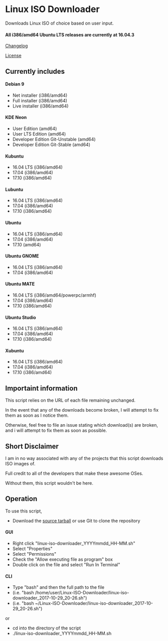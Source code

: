 Linux ISO Downloader
====================

Downloads Linux ISO of choice based on user input.

#### All i386/amd64 Ubuntu LTS releases are currently at 16.04.3

[Changelog][1]

[License][2]

[1]: https://github.com/Flamestar98/Linux-ISO-Downloader/blob/master/CHANGELOG.md
[2]: https://github.com/Flamestar98/Linux-ISO-Downloader/blob/master/LICENSE

Currently includes
------------------

#### Debian 9
* Net installer (i386/amd64)
* Full installer (i386/amd64)
* Live installer (i386/amd64)

#### KDE Neon
* User Edition (amd64)
* User LTS Edition (amd64)
* Developer Edition Git-Unstable (amd64)
* Developer Edition Git-Stable (amd64)

#### Kubuntu
* 16.04 LTS (i386/amd64)
* 17.04 (i386/amd64)
* 17.10 (i386/amd64)

#### Lubuntu
* 16.04 LTS (i386/amd64)
* 17.04 (i386/amd64)
* 17.10 (i386/amd64)

#### Ubuntu
* 16.04 LTS (i386/amd64)
* 17.04 (i386/amd64)
* 17.10 (amd64)

#### Ubuntu GNOME
* 16.04 LTS (i386/amd64)
* 17.04 (i386/amd64)

#### Ubuntu MATE
* 16.04 LTS (i386/amd64/powerpc/armhf)
* 17.04 (i386/amd64)
* 17.10 (i386/amd64)

#### Ubuntu Studio
* 16.04 LTS (i386/amd64)
* 17.04 (i386/amd64)
* 17.10 (i386/amd64)

#### Xubuntu
* 16.04 LTS (i386/amd64)
* 17.04 (i386/amd64)
* 17.10 (i386/amd64)

Importaint information
----------------------

This script relies on the URL of each file remaining unchanged.

In the event that any of the downloads become broken, I will attempt to fix them as soon as I notice them.

Otherwise, feel free to file an issue stating which download(s) are broken, and i will attempt to fix them as soon as possible.

Short Disclaimer
----------------

I am in no way associated with any of the projects that this script downloads ISO images of.

Full credit to all of the developers that make these awesome OSes.

Without them, this script wouldn't be here.

Operation
---------

To use this script,
* Download the [source tarball][3] or use Git to clone the repository

[3]: https://github.com/Flamestar98/Linux-ISO-Downloader/releases

#### GUI
* Right click "linux-iso-downloader_YYYYmmdd_HH-MM.sh"
* Select "Properties"
* Select "Permissions"
* Check the "Allow executing file as program" box
* Double click on the file and select "Run In Terminal"

#### CLI
* Type "bash" and then the full path to the file
* (i.e. "bash /home/user/Linux-ISO-Downloader/linux-iso-downloader_2017-10-29_20-26.sh")
* (i.e. "bash ~/Linux-ISO-Downloader/linux-iso-downloader_2017-10-29_20-26.sh")

or
* cd into the directory of the script
* ./linux-iso-downloader_YYYYmmdd_HH-MM.sh
